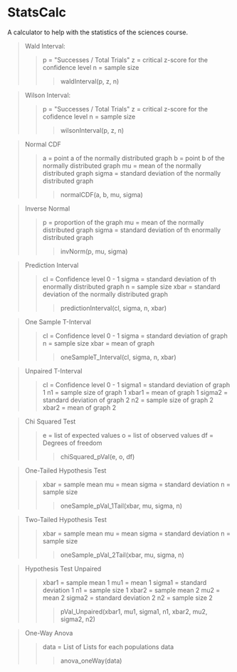 # StatsCalc
A calculator to help with the statistics of the sciences course.

> Wald Interval:
>> p = "Successes / Total Trials"
>> z = critical z-score for the confidence level
>> n = sample size
>>>waldInterval(p, z, n)

>Wilson Interval:
>> p = "Successes / Total Trials"
>> z = critical z-score for the cofidence level
>> n = sample size
>>>wilsonInterval(p, z, n)

> Normal CDF
>> a = point a of the normally distributed graph
>> b = point b of the normally distributed graph
>> mu = mean of the normally distributed graph
>> sigma = standard deviation of the normally distributed graph
>>>normalCDF(a, b, mu, sigma)

> Inverse Normal
>> p = proportion of the graph
>> mu = mean of the normally distributed graph
>> sigma = standard deviation of th enormally distributed graph
>>>invNorm(p, mu, sigma)

>Prediction Interval
>> cl = Confidence level 0 - 1
>> sigma = standard deviation of th enormally distributed graph
>> n = sample size
>> xbar = standard deviation of the normally distributed graph
>>> predictionInterval(cl, sigma, n, xbar)

>One Sample T-Interval
>> cl = Confidence level 0 - 1
>> sigma = standard deviation of graph
>> n = sample size
>> xbar = mean of graph
>>>oneSampleT_Interval(cl, sigma, n, xbar)

>Unpaired T-Interval
>> cl = Confidence level 0 - 1
>> sigma1 = standard deviation of graph 1
>> n1 = sample size of graph 1
>> xbar1 = mean of graph 1
>> sigma2 = standard deviation of graph 2
>> n2 = sample size of graph 2
>> xbar2 = mean of graph 2

>Chi Squared Test
>> e = list of expected values
>> o = list of observed values
>> df = Degrees of freedom
>>>chiSquared_pVal(e, o, df)

>One-Tailed Hypothesis Test
>> xbar = sample mean
>> mu = mean
>> sigma = standard deviation
>> n = sample size
>>>oneSample_pVal_1Tail(xbar, mu, sigma, n)

>Two-Tailed Hypothesis Test
>> xbar = sample mean
>> mu = mean
>> sigma = standard deviation
>> n = sample size
>>>oneSample_pVal_2Tail(xbar, mu, sigma, n)

> Hypothesis Test Unpaired
>> xbar1 = sample mean 1
>> mu1 = mean 1
>> sigma1 = standard deviation 1
>> n1 = sample size 1
>> xbar2 = sample mean 2
>> mu2 = mean 2
>> sigma2 = standard deviation 2
>> n2 = sample size 2
>>>pVal_Unpaired(xbar1, mu1, sigma1, n1, xbar2, mu2, sigma2, n2)

> One-Way Anova
>> data = List of Lists for each populations data
>>> anova_oneWay(data)
